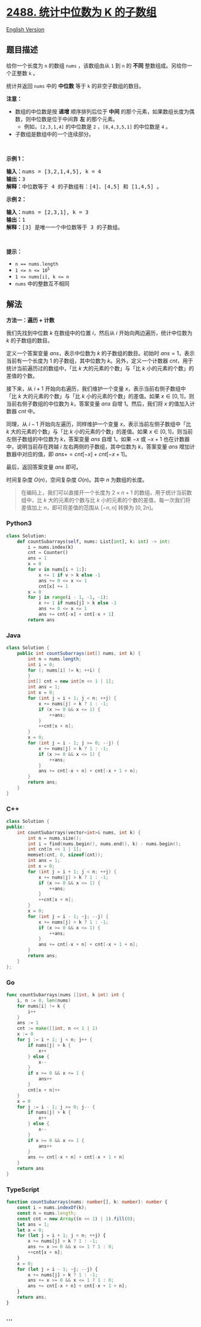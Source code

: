 # [2488. 统计中位数为 K 的子数组](https://leetcode.cn/problems/count-subarrays-with-median-k)

[English Version](/solution/2400-2499/2488.Count%20Subarrays%20With%20Median%20K/README_EN.md)

## 题目描述

<!-- 这里写题目描述 -->

<p>给你一个长度为 <code>n</code> 的数组 <code>nums</code> ，该数组由从 <code>1</code> 到 <code>n</code> 的 <strong>不同</strong> 整数组成。另给你一个正整数 <code>k</code> 。</p>

<p>统计并返回 <code>nums</code> 中的 <strong>中位数</strong> 等于 <code>k</code> 的非空子数组的数目。</p>

<p><strong>注意：</strong></p>

<ul>
	<li>数组的中位数是按 <strong>递增</strong> 顺序排列后位于 <strong>中间</strong> 的那个元素，如果数组长度为偶数，则中位数是位于中间靠 <strong>左</strong> 的那个元素。
    <ul>
    	<li>例如，<code>[2,3,1,4]</code> 的中位数是 <code>2</code> ，<code>[8,4,3,5,1]</code> 的中位数是 <code>4</code> 。</li>
    </ul>
    </li>
    <li>子数组是数组中的一个连续部分。</li>
</ul>

<p>&nbsp;</p>

<p><strong>示例 1：</strong></p>

<pre>
<strong>输入：</strong>nums = [3,2,1,4,5], k = 4
<strong>输出：</strong>3
<strong>解释：</strong>中位数等于 4 的子数组有：[4]、[4,5] 和 [1,4,5] 。
</pre>

<p><strong>示例 2：</strong></p>

<pre>
<strong>输入：</strong>nums = [2,3,1], k = 3
<strong>输出：</strong>1
<strong>解释：</strong>[3] 是唯一一个中位数等于 3 的子数组。
</pre>

<p>&nbsp;</p>

<p><strong>提示：</strong></p>

<ul>
	<li><code>n == nums.length</code></li>
	<li><code>1 &lt;= n &lt;= 10<sup>5</sup></code></li>
	<li><code>1 &lt;= nums[i], k &lt;= n</code></li>
	<li><code>nums</code> 中的整数互不相同</li>
</ul>

## 解法

<!-- 这里可写通用的实现逻辑 -->

**方法一：遍历 + 计数**

我们先找到中位数 $k$ 在数组中的位置 $i$，然后从 $i$ 开始向两边遍历，统计中位数为 $k$ 的子数组的数目。

定义一个答案变量 $ans$，表示中位数为 $k$ 的子数组的数目。初始时 $ans = 1$，表示当前有一个长度为 $1$ 的子数组，其中位数为 $k$。另外，定义一个计数器 $cnt$，用于统计当前遍历过的数组中，「比 $k$ 大的元素的个数」与「比 $k$ 小的元素的个数」的差值的个数。

接下来，从 $i + 1$ 开始向右遍历，我们维护一个变量 $x$，表示当前右侧子数组中「比 $k$ 大的元素的个数」与「比 $k$ 小的元素的个数」的差值。如果 $x \in [0, 1]$，则当前右侧子数组的中位数为 $k$，答案变量 $ans$ 自增 $1$。然后，我们将 $x$ 的值加入计数器 $cnt$ 中。

同理，从 $i - 1$ 开始向左遍历，同样维护一个变量 $x$，表示当前左侧子数组中「比 $k$ 大的元素的个数」与「比 $k$ 小的元素的个数」的差值。如果 $x \in [0, 1]$，则当前左侧子数组的中位数为 $k$，答案变量 $ans$ 自增 $1$。如果 $-x$ 或 $-x + 1$ 也在计数器中，说明当前存在跨越 $i$ 左右两侧的子数组，其中位数为 $k$，答案变量 $ans$ 增加计数器中对应的值，即 $ans += cnt[-x] + cnt[-x + 1]$。

最后，返回答案变量 $ans$ 即可。

时间复杂度 $O(n)$，空间复杂度 $O(n)$。其中 $n$ 为数组的长度。

> 在编码上，我们可以直接开一个长度为 $2 \times n + 1$ 的数组，用于统计当前数组中，比 $k$ 大的元素的个数与比 $k$ 小的元素的个数的差值，每一次我们将差值加上 $n$，即可将差值的范围从 $[-n, n]$ 转换为 $[0, 2n]$。

<!-- tabs:start -->

### **Python3**

<!-- 这里可写当前语言的特殊实现逻辑 -->

```python
class Solution:
    def countSubarrays(self, nums: List[int], k: int) -> int:
        i = nums.index(k)
        cnt = Counter()
        ans = 1
        x = 0
        for v in nums[i + 1:]:
            x += 1 if v > k else -1
            ans += 0 <= x <= 1
            cnt[x] += 1
        x = 0
        for j in range(i - 1, -1, -1):
            x += 1 if nums[j] > k else -1
            ans += 0 <= x <= 1
            ans += cnt[-x] + cnt[-x + 1]
        return ans
```

### **Java**

<!-- 这里可写当前语言的特殊实现逻辑 -->

```java
class Solution {
    public int countSubarrays(int[] nums, int k) {
        int n = nums.length;
        int i = 0;
        for (; nums[i] != k; ++i) {
        }
        int[] cnt = new int[n << 1 | 1];
        int ans = 1;
        int x = 0;
        for (int j = i + 1; j < n; ++j) {
            x += nums[j] > k ? 1 : -1;
            if (x >= 0 && x <= 1) {
                ++ans;
            }
            ++cnt[x + n];
        }
        x = 0;
        for (int j = i - 1; j >= 0; --j) {
            x += nums[j] > k ? 1 : -1;
            if (x >= 0 && x <= 1) {
                ++ans;
            }
            ans += cnt[-x + n] + cnt[-x + 1 + n];
        }
        return ans;
    }
}
```

### **C++**

```cpp
class Solution {
public:
    int countSubarrays(vector<int>& nums, int k) {
        int n = nums.size();
        int i = find(nums.begin(), nums.end(), k) - nums.begin();
        int cnt[n << 1 | 1];
        memset(cnt, 0, sizeof(cnt));
        int ans = 1;
        int x = 0;
        for (int j = i + 1; j < n; ++j) {
            x += nums[j] > k ? 1 : -1;
            if (x >= 0 && x <= 1) {
                ++ans;
            }
            ++cnt[x + n];
        }
        x = 0;
        for (int j = i - 1; ~j; --j) {
            x += nums[j] > k ? 1 : -1;
            if (x >= 0 && x <= 1) {
                ++ans;
            }
            ans += cnt[-x + n] + cnt[-x + 1 + n];
        }
        return ans;
    }
};
```

### **Go**

```go
func countSubarrays(nums []int, k int) int {
    i, n := 0, len(nums)
    for nums[i] != k {
        i++
    }
    ans := 1
    cnt := make([]int, n << 1 | 1)
    x := 0
    for j := i + 1; j < n; j++ {
        if nums[j] > k {
            x++
        } else {
            x--
        }
        if x >= 0 && x <= 1 {
            ans++
        }
        cnt[x + n]++
    }
    x = 0
    for j := i - 1; j >= 0; j-- {
        if nums[j] > k {
            x++
        } else {
            x--
        }
        if x >= 0 && x <= 1 {
            ans++
        }
        ans += cnt[-x + n] + cnt[-x + 1 + n]
    }
    return ans
}
```

### **TypeScript**

```ts
function countSubarrays(nums: number[], k: number): number {
    const i = nums.indexOf(k);
    const n = nums.length;
    const cnt = new Array((n << 1) | 1).fill(0);
    let ans = 1;
    let x = 0;
    for (let j = i + 1; j < n; ++j) {
        x += nums[j] > k ? 1 : -1;
        ans += x >= 0 && x <= 1 ? 1 : 0;
        ++cnt[x + n];
    }
    x = 0;
    for (let j = i - 1; ~j; --j) {
        x += nums[j] > k ? 1 : -1;
        ans += x >= 0 && x <= 1 ? 1 : 0;
        ans += cnt[-x + n] + cnt[-x + 1 + n];
    }
    return ans;
}
```

### **...**

```

```

<!-- tabs:end -->
